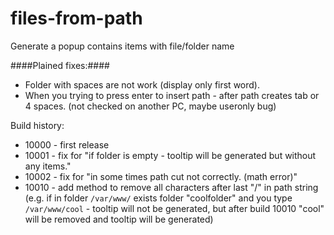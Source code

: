 files-from-path
===============

Generate a popup contains items with file/folder name

####Plained fixes:####

* Folder with spaces are not work (display only first word). 
* When you trying to press enter to insert path - after path creates tab or 4 spaces. (not checked on another PC, maybe useronly bug)

Build history:

* 10000 - first release
* 10001 - fix for "if folder is empty - tooltip will be generated but without any items."
* 10002 - fix for "in some times path cut not correctly. (math error)"
* 10010 - add method to remove all characters after last "/" in path string (e.g. if in folder `/var/www/` exists folder "coolfolder" and you type `/var/www/cool` - tooltip will not be generated, but after build 10010 "cool" will be removed and tooltip will be generated)
